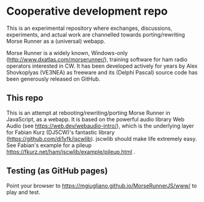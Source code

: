 # Cooperative development repo

This is an experimental repository where exchanges, discussions, experiments, and actual work are channelled towards porting/rewriting Morse Runner as a (universal) webapp. 

Morse Runner is a widely known, Windows-only (http://www.dxatlas.com/morserunner/), training software for ham radio operators interested in CW. It has been developed actively for years by Alex Shovkoplyas (VE3NEA) as freeware and its (Delphi Pascal) source code has been generously released on GitHub.



## This repo

This is an attempt at rebooting/rewriting/porting Morse Runner in JavaScript, as a webapp. It is based on the powerful audio library Web Audio (see https://web.dev/webaudio-intro/), which is the underlying layer for Fabian Kurz (DJ5CW)'s fantastic library (https://github.com/dj1yfk/jscwlib).
jscwlib should make life extremely easy. See Fabian's example for a pileup https://fkurz.net/ham/jscwlib/example/pileup.html . 



## Testing (as GitHub pages)

Point your browser to https://mgiugliano.github.io/MorseRunnerJS/www/ to play and test. 
